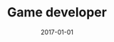 ---
date: '2017-01-01'
startDate: 'January 2017'
endDate: 'March 2017'
company: 'Freelance'
title: 'Game developer'
tasks:
  - 'Create and launch an HTML5 Game using game engine cocos2D.'
  - 'Create and launch a 2D games targeting Android plateform.'
---